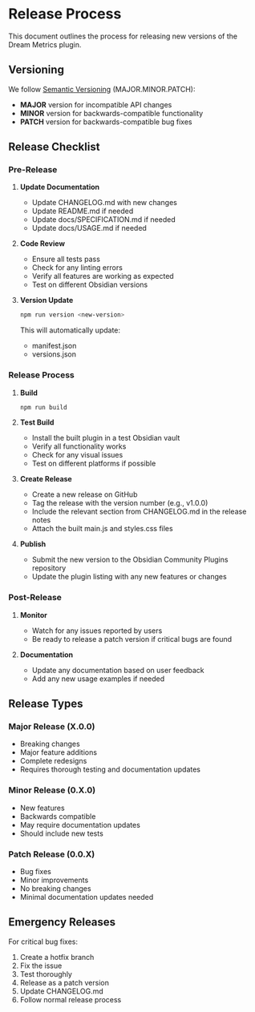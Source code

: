 # Release Process

This document outlines the process for releasing new versions of the Dream Metrics plugin.

## Versioning

We follow [Semantic Versioning](https://semver.org/spec/v2.0.0.html) (MAJOR.MINOR.PATCH):

- **MAJOR** version for incompatible API changes
- **MINOR** version for backwards-compatible functionality
- **PATCH** version for backwards-compatible bug fixes

## Release Checklist

### Pre-Release

1. **Update Documentation**
   - Update CHANGELOG.md with new changes
   - Update README.md if needed
   - Update docs/SPECIFICATION.md if needed
   - Update docs/USAGE.md if needed

2. **Code Review**
   - Ensure all tests pass
   - Check for any linting errors
   - Verify all features are working as expected
   - Test on different Obsidian versions

3. **Version Update**
   ```bash
   npm run version <new-version>
   ```
   This will automatically update:
   - manifest.json
   - versions.json

### Release Process

1. **Build**
   ```bash
   npm run build
   ```

2. **Test Build**
   - Install the built plugin in a test Obsidian vault
   - Verify all functionality works
   - Check for any visual issues
   - Test on different platforms if possible

3. **Create Release**
   - Create a new release on GitHub
   - Tag the release with the version number (e.g., v1.0.0)
   - Include the relevant section from CHANGELOG.md in the release notes
   - Attach the built main.js and styles.css files

4. **Publish**
   - Submit the new version to the Obsidian Community Plugins repository
   - Update the plugin listing with any new features or changes

### Post-Release

1. **Monitor**
   - Watch for any issues reported by users
   - Be ready to release a patch version if critical bugs are found

2. **Documentation**
   - Update any documentation based on user feedback
   - Add any new usage examples if needed

## Release Types

### Major Release (X.0.0)
- Breaking changes
- Major feature additions
- Complete redesigns
- Requires thorough testing and documentation updates

### Minor Release (0.X.0)
- New features
- Backwards compatible
- May require documentation updates
- Should include new tests

### Patch Release (0.0.X)
- Bug fixes
- Minor improvements
- No breaking changes
- Minimal documentation updates needed

## Emergency Releases

For critical bug fixes:
1. Create a hotfix branch
2. Fix the issue
3. Test thoroughly
4. Release as a patch version
5. Update CHANGELOG.md
6. Follow normal release process 